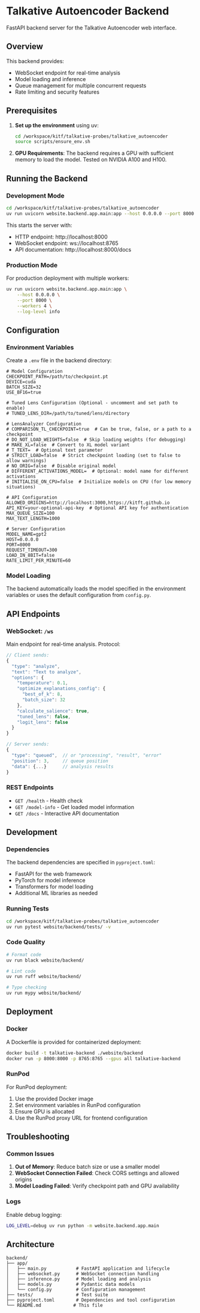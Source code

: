 # Talkative Autoencoder Backend

FastAPI backend server for the Talkative Autoencoder web interface.

## Overview

This backend provides:
- WebSocket endpoint for real-time analysis
- Model loading and inference
- Queue management for multiple concurrent requests
- Rate limiting and security features

## Prerequisites

1. **Set up the environment** using uv:
   ```bash
   cd /workspace/kitf/talkative-probes/talkative_autoencoder
   source scripts/ensure_env.sh
   ```

2. **GPU Requirements**: The backend requires a GPU with sufficient memory to load the model. Tested on NVIDIA A100 and H100.

## Running the Backend

### Development Mode

```bash
cd /workspace/kitf/talkative-probes/talkative_autoencoder
uv run uvicorn website.backend.app.main:app --host 0.0.0.0 --port 8000 --reload
```

This starts the server with:
- HTTP endpoint: http://localhost:8000
- WebSocket endpoint: ws://localhost:8765
- API documentation: http://localhost:8000/docs

### Production Mode

For production deployment with multiple workers:

```bash
uv run uvicorn website.backend.app.main:app \
    --host 0.0.0.0 \
    --port 8000 \
    --workers 4 \
    --log-level info
```

## Configuration

### Environment Variables

Create a `.env` file in the backend directory:

```env
# Model Configuration
CHECKPOINT_PATH=/path/to/checkpoint.pt
DEVICE=cuda
BATCH_SIZE=32
USE_BF16=true

# Tuned Lens Configuration (Optional - uncomment and set path to enable)
# TUNED_LENS_DIR=/path/to/tuned/lens/directory

# LensAnalyzer Configuration
# COMPARISON_TL_CHECKPOINT=true  # Can be true, false, or a path to a checkpoint
# DO_NOT_LOAD_WEIGHTS=false  # Skip loading weights (for debugging)
# MAKE_XL=false  # Convert to XL model variant
# T_TEXT=  # Optional text parameter
# STRICT_LOAD=false  # Strict checkpoint loading (set to false to allow warnings)
# NO_ORIG=false  # Disable original model
# DIFFERENT_ACTIVATIONS_MODEL=  # Optional: model name for different activations
# INITIALISE_ON_CPU=false  # Initialize models on CPU (for low memory situations)

# API Configuration
ALLOWED_ORIGINS=http://localhost:3000,https://kitft.github.io
API_KEY=your-optional-api-key  # Optional API key for authentication
MAX_QUEUE_SIZE=100
MAX_TEXT_LENGTH=1000

# Server Configuration
MODEL_NAME=gpt2
HOST=0.0.0.0
PORT=8000
REQUEST_TIMEOUT=300
LOAD_IN_8BIT=false
RATE_LIMIT_PER_MINUTE=60
```

### Model Loading

The backend automatically loads the model specified in the environment variables or uses the default configuration from `config.py`.

## API Endpoints

### WebSocket: `/ws`

Main endpoint for real-time analysis. Protocol:

```javascript
// Client sends:
{
  "type": "analyze",
  "text": "Text to analyze",
  "options": {
    "temperature": 0.1,
    "optimize_explanations_config": {
      "best_of_k": 8,
      "batch_size": 32
    },
    "calculate_salience": true,
    "tuned_lens": false,
    "logit_lens": false
  }
}

// Server sends:
{
  "type": "queued",  // or "processing", "result", "error"
  "position": 3,     // queue position
  "data": {...}      // analysis results
}
```

### REST Endpoints

- `GET /health` - Health check
- `GET /model-info` - Get loaded model information
- `GET /docs` - Interactive API documentation

## Development

### Dependencies

The backend dependencies are specified in `pyproject.toml`:
- FastAPI for the web framework
- PyTorch for model inference
- Transformers for model loading
- Additional ML libraries as needed

### Running Tests

```bash
cd /workspace/kitf/talkative-probes/talkative_autoencoder
uv run pytest website/backend/tests/ -v
```

### Code Quality

```bash
# Format code
uv run black website/backend/

# Lint code
uv run ruff website/backend/

# Type checking
uv run mypy website/backend/
```

## Deployment

### Docker

A Dockerfile is provided for containerized deployment:

```bash
docker build -t talkative-backend ./website/backend
docker run -p 8000:8000 -p 8765:8765 --gpus all talkative-backend
```

### RunPod

For RunPod deployment:
1. Use the provided Docker image
2. Set environment variables in RunPod configuration
3. Ensure GPU is allocated
4. Use the RunPod proxy URL for frontend configuration

## Troubleshooting

### Common Issues

1. **Out of Memory**: Reduce batch size or use a smaller model
2. **WebSocket Connection Failed**: Check CORS settings and allowed origins
3. **Model Loading Failed**: Verify checkpoint path and GPU availability

### Logs

Enable debug logging:
```bash
LOG_LEVEL=debug uv run python -m website.backend.app.main
```

## Architecture

```
backend/
├── app/
│   ├── main.py           # FastAPI application and lifecycle
│   ├── websocket.py      # WebSocket connection handling
│   ├── inference.py      # Model loading and analysis
│   ├── models.py         # Pydantic data models
│   └── config.py         # Configuration management
├── tests/                # Test suite
├── pyproject.toml        # Dependencies and tool configuration
└── README.md            # This file
```